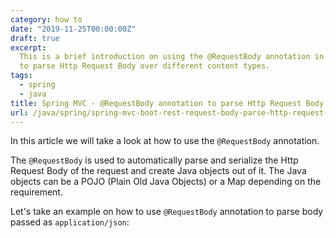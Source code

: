 ```yaml
---
category: how to
date: "2019-11-25T00:00:00Z"
draft: true
excerpt:
  This is a brief introduction on using the @RequestBody annotation in Spring
  to parse Http Request Body over different content types.
tags:
  - spring
  - java
title: Spring MVC - @RequestBody annotation to parse Http Request Body
url: /java/spring/spring-mvc-boot-rest-request-body-parse-http-request-body
---
```


In this article we will take a look at how to use the `@RequestBody` annotation.

The `@RequestBody` is used to automatically parse and serialize the Http Request Body of the request and create Java objects out of it. The Java objects can be a POJO (Plain Old Java Objects) or a Map depending on the requirement.

Let's take an example on how to use `@RequestBody` annotation to parse body passed as `application/json`:
